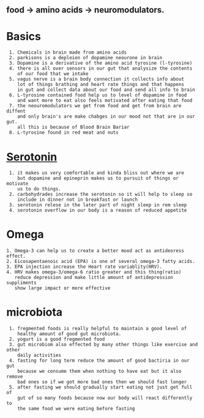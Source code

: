  ## food -> amino acids -> neuromodulators.
  # Basics
     1. Chemicals in brain made from amino acids 
     2. parkisons is a depleion of dopamine neourone in brain 
     3. Dopamine is a derivative of the amino acid tyrosine (l-tyrosine)
     4. there is all over sensors in our gut that analysize the contents 
        of our food that we intake 
     5. vagus nerve is a brain body connection it collects info about
        lot of things brathing and heart rate things and that happens
        in gut and collect data about our food and send all info to brain 
     6. L-tyrosine contained food help us to level of dopamine in food 
        and want more to eat also feels motivated after eating that food
     7. the neouromodulators we get from food and get from brain are diffent 
        and only brain's are make chabges in our mood not that are in our gut.
        all this is because of Blood Brain Bariar
     8. L-tyrosine found in red meat and nuts
  # [Serotonin](https://www.healthline.com/health/mental-health/serotonin)
     1. it makes us very comfortable and kinda bliss out where we are 
        but dopamine and epineprin makes us to pursuit of things or motivate 
        us to do things.
     2. carbohydrades increase the serotonin so it will help to sleep so 
        include in dinner not in breakfast or launch
     3. serotonin relese in the later part of night sleep in rem sleep 
     4. serotonin overflow in our body is a reason of reduced appetite
 # Omega
    1. Omega-3 can help us to create a better mood act as antideoress effect.
    2. Eicosapentaenoic acid (EPA) is one of several omega-3 fatty acids.
    3. EPA injection increase the Heart rate variablity(HRV).
    4. HRV makes omega-3/omega-6 ratio greater and this thing(ratio) 
       reduce depression and make little amount of antidepression suppliments  
       show large impact or more effective

  # microbiota
     1. fregmented foods is really helpful to maintain a good level of 
        healthy amount of good gut microbiota.
     2. yogurt is a good fregmented food
     3. gut microbiom also effected by many other things like exercise and other
        daily activities 
     4. fasting for long term reduce the amount of good bactiria in our gut 
        because we consume them when nothing to have eat but it also remove  
        bad ones so if we got more bad ones then we should fast longer 
     5. after fasting we should gradually start eating not just get full of 
        gut of so many foods because now our body will react differently to 
        the same food we were eating before fasting 
